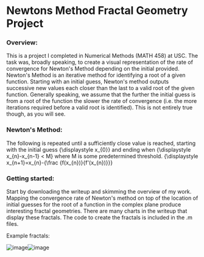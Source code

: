 # Newtons Method Fractal Geometry Project

### Overview:
This is a project I completed in Numerical Methods (MATH 458) at USC. The task was, broadly speaking, to create a visual representation of the rate of convergence for Newton's Method depending on the initial provided. Newton's Method is an iterative method for identifying a root of a given function. Starting with an initial guess, Newton's method outputs successive new values each closer than the last to a valid root of the given function. Generally speaking, we assume that the further the initial guess is from a root of the function the slower the rate of convergence (i.e. the more iterations required before a valid root is identified). This is not entirely true though, as you will see.

### Newton's Method:
The following is repeated until a sufficiently close value is reached, starting with the initial guess {\displaystyle x_{0}} and ending when {\displaystyle x_{n}-x_{n-1} < M} where M is some predetermined threshold.
{\displaystyle x_{n+1}=x_{n}-{\frac {f(x_{n})}{f'(x_{n})}}}

### Getting started:
Start by downloading the writeup and skimming the overview of my work. Mapping the convergence rate of Newton's method on top of the location of initial guesses for the root of a function in the complex plane produce interesting fractal geometries. There are many charts in the writeup that display these fractals. The code to create the fractals is included in the .m files.

Example fractals:

![image](https://user-images.githubusercontent.com/37680054/129309264-2d174702-2873-4b04-90c5-56a80e7bf2f9.png)![image](https://user-images.githubusercontent.com/37680054/129309369-f4651320-cf57-41af-85c1-c45ec70d7479.png)


